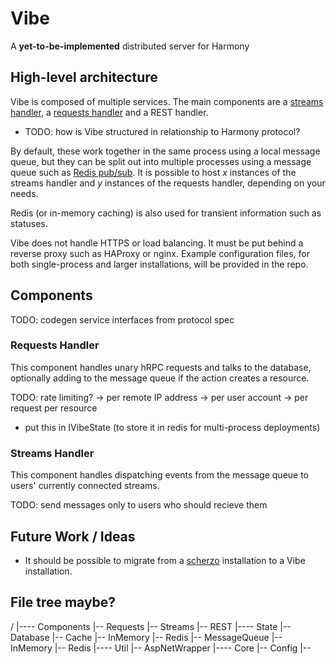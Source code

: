 # Vibe

A **yet-to-be-implemented** distributed server for Harmony

## High-level architecture

Vibe is composed of multiple services. The main components are a [streams handler](#streams-handler), a [requests handler](#requests-handler) and a REST handler.

- TODO: how is Vibe structured in relationship to Harmony protocol?

By default, these work together in the same process using a local message queue, but they can be split out into multiple processes using a message queue such as [Redis pub/sub](https://redis.io/topics/pubsub). It is possible to host *x* instances of the streams handler and *y* instances of the requests handler, depending on your needs.

Redis (or in-memory caching) is also used for transient information such as statuses.

Vibe does not handle HTTPS or load balancing. It must be put behind a reverse proxy such as HAProxy or nginx. Example configuration files, for both single-process and larger installations, will be provided in the repo.

## Components

TODO: codegen service interfaces from protocol spec

### Requests Handler

This component handles unary hRPC requests and talks to the database, optionally adding to the message queue if the action creates a resource.

TODO: rate limiting?
-> per remote IP address
-> per user account
-> per request per resource
- put this in IVibeState (to store it in redis for multi-process deployments)

### Streams Handler

This component handles dispatching events from the message queue to users' currently connected streams.

TODO: send messages only to users who should recieve them

## Future Work / Ideas

- It should be possible to migrate from a [scherzo](https://github.com/harmony-development/scherzo) installation to a Vibe installation.

## File tree maybe?

/
|---- Components
    |-- Requests
    |-- Streams
    |-- REST
|---- State
    |-- Database
    |-- Cache
        |-- InMemory
        |-- Redis
    |-- MessageQueue
        |-- InMemory
        |-- Redis
|---- Util
    |-- AspNetWrapper
|---- Core
    |-- Config
    |-- 
